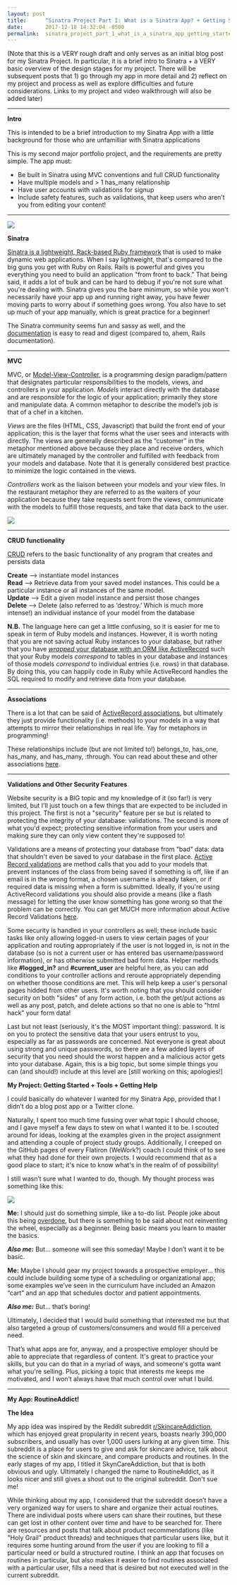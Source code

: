 ```yaml
---
layout: post
title:      "Sinatra Project Part I: What is a Sinatra App? + Getting Started"
date:       2017-12-18 14:32:04 -0500
permalink:  sinatra_project_part_1_what_is_a_sinatra_app_getting_started
---
```


(Note that this is a VERY rough draft and only serves as an initial blog post for my Sinatra Project. In particular, it is a brief intro to Sinatra + a VERY basic overview of the design stages for my project. There will be subsequent posts that 1) go through my app in more detail and 2) reflect on my project and process as well as explore difficulties and future considerations. Links to my project and video walkthrough will also be added later)

*         *          *          *          *          *          *           *          *          *         *          *          *          *          *          *         *          *          *          *         *          
**Intro**

This is intended to be a brief introduction to my Sinatra App with a little background for those who are unfamilliar with Sinatra applications

This is my second major portfolio project, and the requirements are pretty simple. The app must:

* Be built in Sinatra using MVC conventions and full CRUD functionality
* Have multiple models and > 1 has_many relationship
* Have user accounts with validations for signup
* Include safety features, such as validations, that keep users who aren’t you from editing your content!

*         *          *          *          *          *          *           *          *          *         *          *          *          *          *          *         *          *          *          *         * 

![](http://budiirawan.com/wp-content/uploads/2015/06/sinatra-logo.png)

**Sinatra**

[Sinatra is a lightweight, Rack-based Ruby framework](https://learn.co/tracks/full-stack-web-development-v3/sinatra/sinatra-basics/what-is-sinatra) that is used to make dynamic web applications. When I say lightweight, that's compared to the big guns you get with Ruby on Rails. Rails is powerful and gives you everything you need to build an application "from front to back." That being said, it adds a lot of bulk and can be hard to debug if you're not sure what you're dealing with. Sinatra gives you the bare minimum, so while you won't necessarily have your app up and running right away, you have fewer moving parts to worry about if something goes wrong. You also have to set up much of your app manually, which is great practice for a beginner!

 The Sinatra community seems fun and sassy as well, and the [documentation](http://sinatrarb.com/documentation.html) is easy to read and digest (compared to, ahem, Rails documentation). 

*         *          *          *          *          *          *           *          *          *         *          *          *          *          *          *         *          *          *          *         * 

**MVC**

MVC, or [Model-View-Controller](https://learn.co/tracks/full-stack-web-development-v3/sinatra/mvc-and-forms/intro-to-mvc), is a programming design paradigm/pattern that designates particular responsibilities to the models, views, and controllers in your application. *Models* interact directly with the database and are responsible for the logic of your application; primarily they store and manipulate data. A common metaphor to describe the model’s job is that of a chef in a kitchen.

*Views* are the files (HTML, CSS, Javascript) that build the front end of your application; this is the layer that forms what the user sees and interacts with directly. The views are generally described as the “customer” in the metaphor mentioned above because they place and receive orders, which are ultimately managed by the controller and fulfilled with feedback from your models and database. Note that it is generally considered best practice to minimize the logic contained in the views.

*Controllers* work as the liaison between your models and your view files. In the restaurant metaphor they are referred to as the waiters of your application because they take requests sent from the views, communicate with the models to fulfill those requests, and take that data back to the user. 

![](http://www.how-to-draw-funny-cartoons.com/image-files/cartoon-waiter-008.jpg)


*         *          *          *          *          *          *           *          *          *         *          *          *          *          *          *         *          *          *          *         * 

**CRUD functionality**

[CRUD](https://learn.co/tracks/full-stack-web-development-v3/sinatra/activerecord/activerecord-in-sinatra) refers to the basic functionality of any program that creates and persists data

**Create** —> instantiate model instances <br>
**Read** —> Retrieve data from your saved model instances. This could be a particular instance or all instances of the same model. <br>
**Update** —> Edit a given model instance and persist those changes <br>
**Delete** —> Delete (also referred to as ‘destroy.’ Which is much more intense!) an individual instance of your model from the database

**N.B.** The language here can get a little confusing, so it is easier for me to speak in term of Ruby models and instances. However, it is worth noting that you are not saving actual Ruby instances to your database, but rather that you have [*wrapped* your database with an ORM like ActiveRecord](https://learn.co/tracks/full-stack-web-development-v3/orms-and-activerecord/orms/why-an-orm-is-useful) such that your Ruby models *correspond* to tables in your database and instances of those models *correspond* to individual entries (i.e. rows) in that database. By doing this, you can happily code in Ruby while ActiveRecord handles the SQL required to modify and retrieve data from your database. 

*         *          *          *          *          *          *           *          *          *         *          *          *          *          *          *         *          *          *          *         * 

**Associations**

There is a lot that can be said of [ActiveRecord associations](https://learn.co/tracks/full-stack-web-development-v3/orms-and-activerecord/associations/activerecord-associations), but ultimately they just provide functionality (i.e. methods) to your models in a way that attempts to mirror their relationships in real life. Yay for metaphors in programming! 

These relationships include (but are not limited to!) belongs_to, has_one, has_many, and has_many, :through. You can read about these and other associations [here](http://guides.rubyonrails.org/association_basics.html). 

*         *          *          *          *          *          *           *          *          *         *          *          *          *          *          *         *          *          *          *         * 

**Validations and Other Security Features**

Website security is a BIG topic and my knowledge of it (so far!) is very limited, but I'll just touch on a few things that are expected to be included in this project. The first is not a "security" feature per se but is related to protecting the integrity of your database: validations. The second is more of what you'd expect; protecting sensitive information from your users and making sure they can only view content they're supposed to!

Validations are a means of protecting your database from "bad" data: data that shouldn't even be saved to your database in the first place. [Active Record validations](https://learn.co/tracks/full-stack-web-development-v3/rails/validations-and-forms/activerecord-validations) are method calls that you add to your models that prevent instances of the class from being saved if something is off, like if an email is in the wrong format, a chosen username is already taken, or if required data is missing when a form is submitted. Ideally, if you're using ActiveRecord validations you should also provide a means (like a flash message) for letting the user know something has gone wrong so that the problem can be correctly. You can get MUCH more information about Active Record Validations [here](http://guides.rubyonrails.org/active_record_validations.html).

Some security is handled in your controllers as well; these include basic tasks like only allowing logged-in users to view certain pages of your application and routing appropriately if the user is not logged in, is not in the database (so is not a current user or has entered bas username/password information), or has otherwise submitted bad form data. Helper methods like **#logged_in?** and **#current_user** are helpful here, as you can add conditions to your controller actions and reroute appropriately depending on whether thoose conditions are met. This will help keep a user's personal pages hidded from other users. It's worth noting that you should consider security on both "sides" of any form action, i.e. both the get/put actions as well as any post, patch, and delete actions so that no one is able to "html hack" your form data!

Last but not least (seriously, it's the MOST important thing): password. It is on you to protect the sensitive data that your users entrust to you, especially as far as passwords are concerned. Not everyone is great about using strong and unique passwords, so there are a few added layers of security that you need should the worst happen and a malicious actor gets into your database. Again, this is a big topic, but some simple things you can (and should!) include at this level are [still working on this; apologies!]


**My Project: Getting Started + Tools + Getting Help**

I could basically do whatever I  wanted for my Sinatra App, provided that I didn’t do a blog post app or a Twitter clone. 

Naturally, I spent too much time fussing over what topic I should choose, and I gave myself a few days to stew on what I wanted it to be. I scouted around for ideas, looking at the examples given in the project assignment and attending a couple of project study groups. Additionally, I creeped on the GitHub pages of every Flatiron (WeWork?) coach I could think of to see what they had done for their own projects. I would recommend that as a good place to start; it's nice to know what's in the realm of of possibility!

I still wasn’t sure what I wanted to do, though. My thought process was something like this:

![](https://pbs.twimg.com/media/DN4Ju9oX0AEp62J.jpg)

**Me:** I should just do something simple, like a to-do list. People joke about this being [overdone](https://medium.freecodecamp.org/every-time-you-build-a-to-do-list-app-a-puppy-dies-505b54637a5d), but there is something to be said about not reinventing the wheel, especially as a beginner. Being basic means you learn to master the basics.&#x2028;&#x2028;

***Also me:***  But… someone will see this someday! Maybe I don’t want it to be basic. 

**Me:** Maybe I should gear my project towards a prospective employer... this could include building some type of a scheduling or organizational app; some examples we’ve seen in the curriculum have included an Amazon “cart” and an app that schedules doctor and patient appointments. 

***Also me:*** But… that’s boring! 

Ultimately, I decided that I would build something that interested me but that also targeted a group of customers/consumers and would fill a perceived need. 

That’s what apps are for, anyway, and a prospective employer should be able to appreciate that regardless of content. It's great to practice your skills, but you can do that in a myriad of ways, and someone's gotta want what you're selling. Plus, picking a topic that interests me keeps me motivated, and I won’t always have that much control over what I build.

*         *          *          *          *          *          *           *          *          *         *          *          *          *          *          *         *          *          *          *         * 

**My App: RoutineAddict!**

**The Idea**

My app idea was inspired by the Reddit subreddit [r/SkincareAddiction](https://www.reddit.com/r/SkincareAddiction/), which has enjoyed great propularity in recent years, boasts nearly 390,000 subscribers, and usually has over 1,000 users lurking at any given time. This subreddit is a place for users to give and ask for skincare advice, talk about the science of skin and skincare, and compare products and routines. In the early stages of my app, I titled it SkynCareAddiction, but that is both obvious and ugly. Ultimately I changed the name to RoutineAddict, as it looks nicer and still gives a shout out to the original subreddit. Don't sue me!

While thinking about my app, I considered that the subreddit doesn’t have a very organized way for users to share and organize their actual routines. There are individual posts where users can share their routines, but these can get lost in other content over time and have to be searched for. There are resources and posts that talk about product recommendations (like "Holy Grail" product threads) and techniques that particular users like, but it requires some hunting around from the user if you are looking to fill a particular need or build a structured routine. I think an app that focuses on routines in particular, but also makes it easier to find routines associated with a particular user,  fills a need that is desired but not executed well in the current subreddit.
